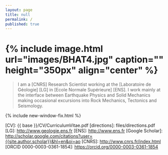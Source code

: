 ```yaml
---
layout: page
title: null
permalink: /
published: true
---
```


<h1 class="animate__animated animate__zoomIn animate__delay-0.1s">
{% include image.html url="images/BHAT4.jpg" caption="" height="350px" align="center" %}
</h1>

> I am a [CNRS] Research Scientist working at the [Laboratoire de Géologie] [LG] in [Ecole Normale Supérieure] [ENS]. I work mainly at the interface between Earthquake Physics and Solid Mechanics making occasional excursions into Rock Mechanics, Tectonics and Seismology.


{% include new-window-fix.html %}

[CONTACT]: /contact/
[BIO]: /bio/
[CV]: {{ base }}/CV/CurriculumVitae.pdf
[directions]: files/directions.pdf
[LG]: http://www.geologie.ens.fr
[ENS]: http://www.ens.fr
[Google Scholar]: http://scholar.google.com/citations?user={{site.author.scholar}}&hl=en&oi=ao
[CNRS]: http://www.cnrs.fr/index.html
[ORCID 0000-0003-0361-1854]: https://orcid.org/0000-0003-0361-1854
